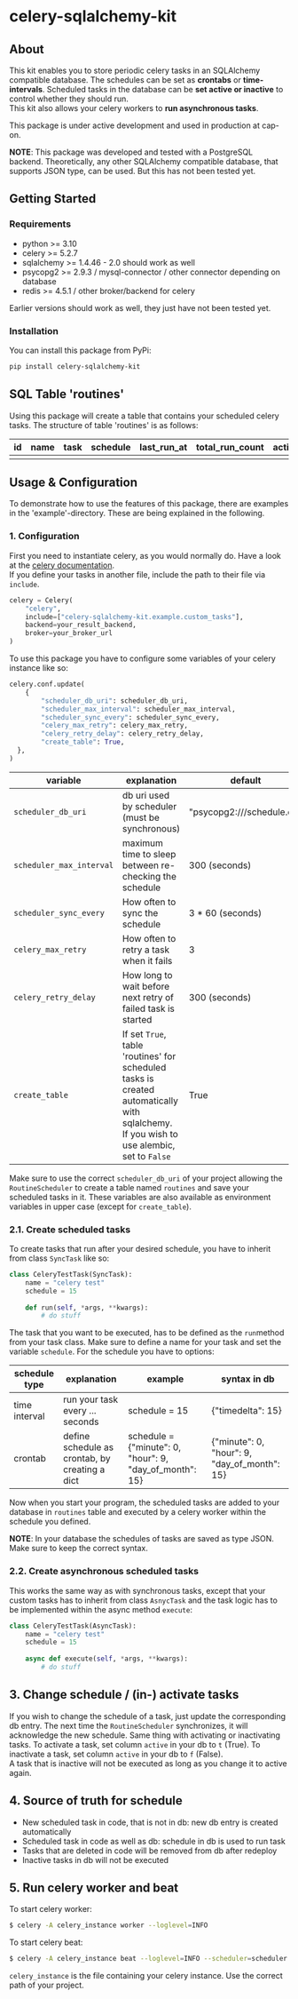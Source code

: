 
# celery-sqlalchemy-kit 
  
## About  
This kit enables you to store periodic celery tasks in an SQLAlchemy compatible database. 
The schedules can be set as **crontabs** or **time-intervals**. 
Scheduled tasks in the database can be **set active or inactive** to control whether they should run.   
This kit also allows your celery workers to **run asynchronous tasks**.   
  
This package is under active development and used in production at cap-on.   

**NOTE**: This package was developed and tested with a PostgreSQL backend. 
Theoretically, any other SQLAlchemy compatible database, that supports JSON type, can be used. 
But this has not been tested yet.
  
  
## Getting Started  
### Requirements  
- python >= 3.10  
- celery >= 5.2.7  
- sqlalchemy >= 1.4.46  - 2.0 should work as well
- psycopg2 >= 2.9.3 / mysql-connector / other connector depending on database
- redis >= 4.5.1 / other broker/backend for celery

Earlier versions should work as well, they just have not been tested yet.
  
### Installation  
You can install this package from PyPi:  
  
```bash  
pip install celery-sqlalchemy-kit
```  

## SQL Table 'routines'
Using this package will create a table that contains your scheduled celery tasks. 
The structure of table 'routines' is as follows:

| id   | name  | task  | schedule  | last_run_at  | total_run_count  | active  | kwargs  | options  |
|------|-------|-------|-----------|--------------|------------------|---------|---------|----------|
|      |       |       |           |              |                  |         |         |          |


  
## Usage & Configuration 
To demonstrate how to use the features of this package, there are examples in the 'example'-directory. 
These are being explained in the following.  
  
### 1. Configuration
  
First you need to instantiate celery, as you would normally do. 
Have a look at the [celery documentation](https://docs.celeryq.dev/en/stable/#).  
If you define your tasks in another file, include the path to their file via `include`.  
```python  
celery = Celery(  
    "celery", 
    include=["celery-sqlalchemy-kit.example.custom_tasks"], 
    backend=your_result_backend, 
    broker=your_broker_url
)  
```  

To use this package you have to configure some variables of your celery instance like so:  
  
```python
celery.conf.update(  
    {  
        "scheduler_db_uri": scheduler_db_uri,  
        "scheduler_max_interval": scheduler_max_interval,  
        "scheduler_sync_every": scheduler_sync_every,  
        "celery_max_retry": celery_max_retry,  
        "celery_retry_delay": celery_retry_delay,  
        "create_table": True,  
  },  
)
```

| variable                 | explanation                                                                                                                              | default	                  |
|--------------------------|------------------------------------------------------------------------------------------------------------------------------------------|---------------------------|
| `scheduler_db_uri`       | db uri used by scheduler (must be synchronous)                                                                                           | "psycopg2:///schedule.db" |
| `scheduler_max_interval` | maximum time to sleep between re-checking the schedule                                                                                   | 300 (seconds)             |
| `scheduler_sync_every`   | How often to sync the schedule                                                                                                           | 3 * 60 (seconds)          |
| `celery_max_retry`       | How often to retry a task when it fails                                                                                                  | 3                         |
| `celery_retry_delay`     | How long to wait before next retry of failed task is started                                                                             | 300 (seconds)             |
| `create_table`           | If set `True`, table 'routines' for scheduled tasks is created automatically with sqlalchemy. If you wish to use alembic, set to `False` | True                      |

Make sure to use the correct `scheduler_db_uri` of your project allowing the `RoutineScheduler` to create a table named `routines` and save your scheduled tasks in it.
These variables are also available as environment variables in upper case (except for `create_table`).

### 2.1. Create scheduled tasks
To create tasks that run after your desired schedule, you have to inherit from class `SyncTask` like so:

```python  
class CeleryTestTask(SyncTask):  
    name = "celery test"  
    schedule = 15   
  
    def run(self, *args, **kwargs):  
        # do stuff
```  

The task that you want to be executed, has to be defined as the `run`method from your task class. Make sure to define a name for your task and set the variable `schedule`. For the schedule you have to options:

| schedule type   | explanation                                    | example	                                                | syntax in db	                                |
|-----------------|------------------------------------------------|---------------------------------------------------------|----------------------------------------------|
| time interval   | run your task every ... seconds                | schedule = 15                                           | {"timedelta": 15}                            |
| crontab         | define schedule as crontab, by creating a dict | schedule = {"minute": 0, "hour": 9, "day_of_month": 15} | {"minute": 0, "hour": 9, "day_of_month": 15} |

Now when you start your program, the scheduled tasks are added to your database in `routines` table and executed by a celery worker within the schedule you defined.

**NOTE**: In your database the schedules of tasks are saved as type JSON. 
Make sure to keep the correct syntax.


### 2.2. Create asynchronous scheduled tasks

This works the same way as with synchronous tasks, except that your custom tasks has to inherit from class `AsnycTask` and the task logic has to be implemented within the async method `execute`:

```python  
class CeleryTestTask(AsyncTask):  
    name = "celery test"  
    schedule = 15   
  
    async def execute(self, *args, **kwargs):  
        # do stuff

```  

## 3. Change schedule / (in-) activate tasks

If you wish to change the schedule of a task, just update the corresponding db entry. 
The next time the `RoutineScheduler` synchronizes, it will acknowledge the new schedule. 
Same thing with activating or inactivating tasks. 
To activate a task, set column `active` in your db to `t` (True). 
To inactivate a task, set column `active` in your db to `f` (False).  
A task that is inactive will not be executed as long as you change it to active again.


## 4. Source of truth for schedule
- New scheduled task in code, that is not in db: new db entry is created automatically
- Scheduled task in code as well as db: schedule in db is used to run task
- Tasks that are deleted in code will be removed from db after redeploy
- Inactive tasks in db will not be executed


## 5. Run celery worker and beat
To start celery worker:
```bash
$ celery -A celery_instance worker --loglevel=INFO
```

To start celery beat:
```bash
$ celery -A celery_instance beat --loglevel=INFO --scheduler=scheduler.RoutineScheduler
```

`celery_instance` is the file containing your celery instance. 
Use the correct path of your project.